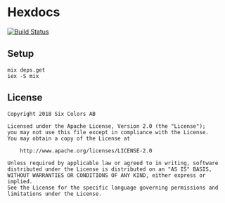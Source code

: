 # Hexdocs

[![Build Status](https://travis-ci.org/hexpm/hexdocs.svg?branch=master)](https://travis-ci.org/hexpm/hexdocs)

## Setup

    mix deps.get
    iex -S mix

## License

    Copyright 2018 Six Colors AB

    Licensed under the Apache License, Version 2.0 (the "License");
    you may not use this file except in compliance with the License.
    You may obtain a copy of the License at

        http://www.apache.org/licenses/LICENSE-2.0

    Unless required by applicable law or agreed to in writing, software
    distributed under the License is distributed on an "AS IS" BASIS,
    WITHOUT WARRANTIES OR CONDITIONS OF ANY KIND, either express or implied.
    See the License for the specific language governing permissions and
    limitations under the License.
